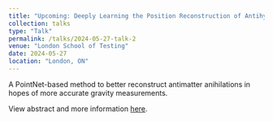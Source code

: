 ```yaml
---
title: "Upcoming: Deeply Learning the Position Reconstruction of Antihydrogen Annihilations in ALPHA-g"
collection: talks
type: "Talk"
permalink: /talks/2024-05-27-talk-2
venue: "London School of Testing"
date: 2024-05-27
location: "London, ON"
---
```


A PointNet-based method to better reconstruct antimatter anihilations in hopes of more accurate gravity measurements.

View abstract and more information [here](https://indico.cern.ch/event/1316311/abstracts/169696/).
